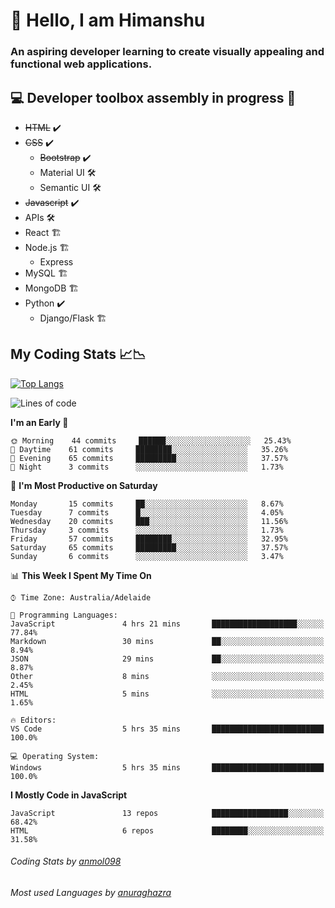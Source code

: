 # 👋 Hello, I am Himanshu

### An aspiring developer learning to create visually appealing and functional web applications.

## 💻 Developer toolbox assembly in progress 🧰

- <s>HTML</s> ✔️ 
- <s>CSS</s> ✔️
  - <s>Bootstrap</s> ✔️
  - Material UI 🛠️
  - Semantic UI 🛠️
 - <s>Javascript</s> ✔️
 - APIs 🛠️
 - React 🏗️
 - Node.js 🏗️
    - Express 
 - MySQL 🏗️
 - MongoDB 🏗️
 - Python ✔️
    - Django/Flask 🏗️
 
 
 ## My Coding Stats 📈📉
 
 [![Top Langs](https://github-readme-stats.vercel.app/api/top-langs/?username=himanshu-sxna&layout=compact)](https://github.com/anuraghazra/github-readme-stats)

<!--START_SECTION:waka-->
![Lines of code](https://img.shields.io/badge/From%20Hello%20World%20I%27ve%20Written-29110%20lines%20of%20code-blue)

**I'm an Early 🐤** 

```text
🌞 Morning    44 commits     ██████░░░░░░░░░░░░░░░░░░░   25.43% 
🌆 Daytime    61 commits     ████████░░░░░░░░░░░░░░░░░   35.26% 
🌃 Evening    65 commits     █████████░░░░░░░░░░░░░░░░   37.57% 
🌙 Night      3 commits      ░░░░░░░░░░░░░░░░░░░░░░░░░   1.73%

```
📅 **I'm Most Productive on Saturday** 

```text
Monday       15 commits     ██░░░░░░░░░░░░░░░░░░░░░░░   8.67% 
Tuesday      7 commits      █░░░░░░░░░░░░░░░░░░░░░░░░   4.05% 
Wednesday    20 commits     ███░░░░░░░░░░░░░░░░░░░░░░   11.56% 
Thursday     3 commits      ░░░░░░░░░░░░░░░░░░░░░░░░░   1.73% 
Friday       57 commits     ████████░░░░░░░░░░░░░░░░░   32.95% 
Saturday     65 commits     █████████░░░░░░░░░░░░░░░░   37.57% 
Sunday       6 commits      ░░░░░░░░░░░░░░░░░░░░░░░░░   3.47%

```


📊 **This Week I Spent My Time On** 

```text
⌚︎ Time Zone: Australia/Adelaide

💬 Programming Languages: 
JavaScript               4 hrs 21 mins       ███████████████████░░░░░░   77.84% 
Markdown                 30 mins             ██░░░░░░░░░░░░░░░░░░░░░░░   8.94% 
JSON                     29 mins             ██░░░░░░░░░░░░░░░░░░░░░░░   8.87% 
Other                    8 mins              ░░░░░░░░░░░░░░░░░░░░░░░░░   2.45% 
HTML                     5 mins              ░░░░░░░░░░░░░░░░░░░░░░░░░   1.65%

🔥 Editors: 
VS Code                  5 hrs 35 mins       █████████████████████████   100.0%

💻 Operating System: 
Windows                  5 hrs 35 mins       █████████████████████████   100.0%

```

**I Mostly Code in JavaScript** 

```text
JavaScript               13 repos            █████████████████░░░░░░░░   68.42% 
HTML                     6 repos             ████████░░░░░░░░░░░░░░░░░   31.58%

```



<!--END_SECTION:waka-->

###### Coding Stats by [anmol098](https://github.com/anmol098/waka-readme-stats)  
###### Most used Languages by [anuraghazra](https://github.com/anuraghazra/github-readme-stats)


